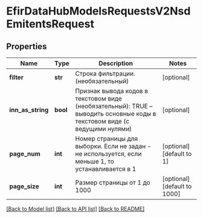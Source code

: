 # EfirDataHubModelsRequestsV2NsdEmitentsRequest

## Properties
Name | Type | Description | Notes
------------ | ------------- | ------------- | -------------
**filter** | **str** | Строка фильтрации. (необязательный) | [optional] 
**inn_as_string** | **bool** | Признак вывода кодов в текстовом виде (необязательный): TRUE – выводить основные коды в текстовом виде (с ведущими нулями) | [optional] 
**page_num** | **int** | Номер страницы для выборки. Если не задан - не используется, если меньше 1, то устанавливается в 1 | [optional] [default to 1]
**page_size** | **int** | Размер страницы от 1 до 1000 | [optional] [default to 1000]

[[Back to Model list]](../README.md#documentation-for-models) [[Back to API list]](../README.md#documentation-for-api-endpoints) [[Back to README]](../README.md)

